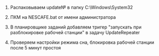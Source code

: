 1. Распаковываем update№ в папку C:\Windows\System32

2. ПКМ на NESCAFE.bat от имени администратора

3. В планировщике заданий добавляем тригер "запускать при разблокировке рабочей станции" в задачу UpdateRepeater

4. Проверяем настройки режима сна, блокировка рабочей станции после 5 минут простоя
